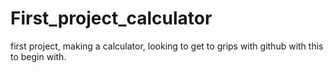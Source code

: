 # First_project_calculator
first project, making a calculator, looking to get to grips with github with this to begin with.
